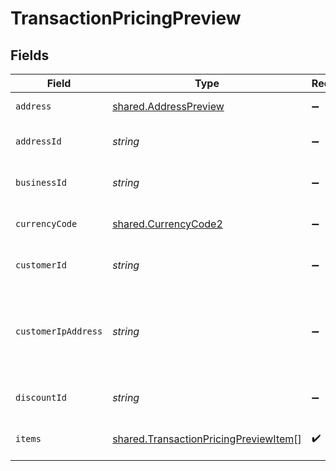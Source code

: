 # TransactionPricingPreview


## Fields

| Field                                                                                                                              | Type                                                                                                                               | Required                                                                                                                           | Description                                                                                                                        | Example                                                                                                                            |
| ---------------------------------------------------------------------------------------------------------------------------------- | ---------------------------------------------------------------------------------------------------------------------------------- | ---------------------------------------------------------------------------------------------------------------------------------- | ---------------------------------------------------------------------------------------------------------------------------------- | ---------------------------------------------------------------------------------------------------------------------------------- |
| `address`                                                                                                                          | [shared.AddressPreview](../../models/shared/addresspreview.md)                                                                     | :heavy_minus_sign:                                                                                                                 | Represents an address entity.                                                                                                      |                                                                                                                                    |
| `addressId`                                                                                                                        | *string*                                                                                                                           | :heavy_minus_sign:                                                                                                                 | Unique Paddle ID for this address entity, prefixed with `add_`.                                                                    | add_01gm302t81w94gyjpjpqypkzkf                                                                                                     |
| `businessId`                                                                                                                       | *string*                                                                                                                           | :heavy_minus_sign:                                                                                                                 | Unique Paddle ID for this business entity, prefixed with `biz_`.                                                                   | biz_01grrebrzaee2qj2fqqhmcyzaj                                                                                                     |
| `currencyCode`                                                                                                                     | [shared.CurrencyCode2](../../models/shared/currencycode2.md)                                                                       | :heavy_minus_sign:                                                                                                                 | Supported three-letter ISO 4217 currency code.                                                                                     |                                                                                                                                    |
| `customerId`                                                                                                                       | *string*                                                                                                                           | :heavy_minus_sign:                                                                                                                 | Unique Paddle ID for this customer entity, prefixed with `ctm_`.                                                                   | ctm_01grnn4zta5a1mf02jjze7y2ys                                                                                                     |
| `customerIpAddress`                                                                                                                | *string*                                                                                                                           | :heavy_minus_sign:                                                                                                                 | IP address for this transaction preview. Send one of `address_id`, `customer_ip_address`, or the `address` object when previewing. |                                                                                                                                    |
| `discountId`                                                                                                                       | *string*                                                                                                                           | :heavy_minus_sign:                                                                                                                 | Unique Paddle ID for this discount, prefixed with `dsc_`.                                                                          | dsc_01gv5kpg05xp104ek2fmgjwttf                                                                                                     |
| `items`                                                                                                                            | [shared.TransactionPricingPreviewItem](../../models/shared/transactionpricingpreviewitem.md)[]                                     | :heavy_check_mark:                                                                                                                 | List of items to preview price calculations for.                                                                                   |                                                                                                                                    |